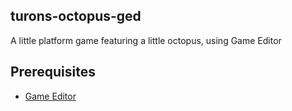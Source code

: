 ## turons-octopus-ged
A little platform game featuring a little octopus, using Game Editor

## Prerequisites
* [Game Editor](http://game-editor.com/Main_Page)
